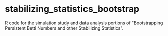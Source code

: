 # stabilizing_statistics_bootstrap
R code for the simulation study and data analysis portions of "Bootstrapping Persistent Betti Numbers and other Stabilizing Statistics".
